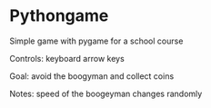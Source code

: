 # Pythongame
Simple game with pygame for a school course


Controls: keyboard arrow keys

Goal: avoid the boogyman and collect coins

Notes: speed of the boogeyman changes randomly

